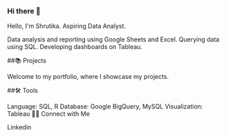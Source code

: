 ### Hi there 👋
Hello, I'm Shrutika. Aspiring Data Analyst.

Data analysis and reporting using Google Sheets and Excel.
Querying data using SQL.
Developing dashboards on Tableau.

##📚 Projects

Welcome to my portfolio, where I showcase my projects.

##🛠️ Tools

Language: SQL, R
Database: Google BigQuery, MySQL
Visualization: Tableau
👋🏻 Connect with Me

Linkedin

<!--
**shrutikamishra/shrutikamishra** is a ✨ _special_ ✨ repository because its `README.md` (this file) appears on your GitHub profile.

Here are some ideas to get you started:

- 🔭 I’m currently working on ...
- 🌱 I’m currently learning ...
- 👯 I’m looking to collaborate on ...
- 🤔 I’m looking for help with ...
- 💬 Ask me about ...
- 📫 How to reach me: ...
- 😄 Pronouns: ...
- ⚡ Fun fact: ...
-->
